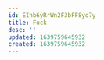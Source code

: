 ```yaml
---
id: EIhb6yRrWn2F3bFF8yo7y
title: Fuck
desc: ''
updated: 1639759645932
created: 1639759645932
---
```


